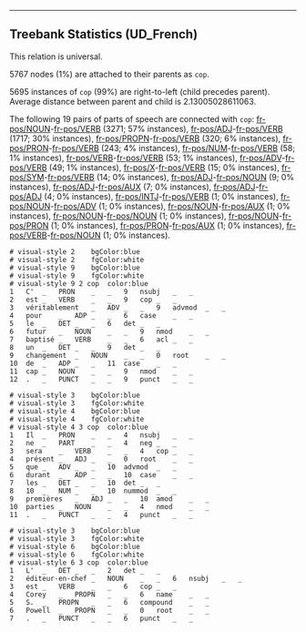 

--------------------------------------------------------------------------------

## Treebank Statistics (UD_French)

This relation is universal.

5767 nodes (1%) are attached to their parents as `cop`.

5695 instances of `cop` (99%) are right-to-left (child precedes parent).
Average distance between parent and child is 2.13005028611063.

The following 19 pairs of parts of speech are connected with `cop`: [fr-pos/NOUN]()-[fr-pos/VERB]() (3271; 57% instances), [fr-pos/ADJ]()-[fr-pos/VERB]() (1717; 30% instances), [fr-pos/PROPN]()-[fr-pos/VERB]() (320; 6% instances), [fr-pos/PRON]()-[fr-pos/VERB]() (243; 4% instances), [fr-pos/NUM]()-[fr-pos/VERB]() (58; 1% instances), [fr-pos/VERB]()-[fr-pos/VERB]() (53; 1% instances), [fr-pos/ADV]()-[fr-pos/VERB]() (49; 1% instances), [fr-pos/X]()-[fr-pos/VERB]() (15; 0% instances), [fr-pos/SYM]()-[fr-pos/VERB]() (14; 0% instances), [fr-pos/ADJ]()-[fr-pos/NOUN]() (9; 0% instances), [fr-pos/ADJ]()-[fr-pos/AUX]() (7; 0% instances), [fr-pos/ADJ]()-[fr-pos/ADJ]() (4; 0% instances), [fr-pos/INTJ]()-[fr-pos/VERB]() (1; 0% instances), [fr-pos/NOUN]()-[fr-pos/ADV]() (1; 0% instances), [fr-pos/NOUN]()-[fr-pos/AUX]() (1; 0% instances), [fr-pos/NOUN]()-[fr-pos/NOUN]() (1; 0% instances), [fr-pos/NOUN]()-[fr-pos/PRON]() (1; 0% instances), [fr-pos/PRON]()-[fr-pos/AUX]() (1; 0% instances), [fr-pos/VERB]()-[fr-pos/NOUN]() (1; 0% instances).


~~~ conllu
# visual-style 2	bgColor:blue
# visual-style 2	fgColor:white
# visual-style 9	bgColor:blue
# visual-style 9	fgColor:white
# visual-style 9 2 cop	color:blue
1	C'	_	PRON	_	_	9	nsubj	_	_
2	est	_	VERB	_	_	9	cop	_	_
3	véritablement	_	ADV	_	_	9	advmod	_	_
4	pour	_	ADP	_	_	6	case	_	_
5	le	_	DET	_	_	6	det	_	_
6	futur	_	NOUN	_	_	9	nmod	_	_
7	baptisé	_	VERB	_	_	6	acl	_	_
8	un	_	DET	_	_	9	det	_	_
9	changement	_	NOUN	_	_	0	root	_	_
10	de	_	ADP	_	_	11	case	_	_
11	cap	_	NOUN	_	_	9	nmod	_	_
12	.	_	PUNCT	_	_	9	punct	_	_

~~~


~~~ conllu
# visual-style 3	bgColor:blue
# visual-style 3	fgColor:white
# visual-style 4	bgColor:blue
# visual-style 4	fgColor:white
# visual-style 4 3 cop	color:blue
1	Il	_	PRON	_	_	4	nsubj	_	_
2	ne	_	PART	_	_	4	neg	_	_
3	sera	_	VERB	_	_	4	cop	_	_
4	présent	_	ADJ	_	_	0	root	_	_
5	que	_	ADV	_	_	10	advmod	_	_
6	durant	_	ADP	_	_	10	case	_	_
7	les	_	DET	_	_	10	det	_	_
8	10	_	NUM	_	_	10	nummod	_	_
9	premières	_	ADJ	_	_	10	amod	_	_
10	parties	_	NOUN	_	_	4	nmod	_	_
11	.	_	PUNCT	_	_	4	punct	_	_

~~~


~~~ conllu
# visual-style 3	bgColor:blue
# visual-style 3	fgColor:white
# visual-style 6	bgColor:blue
# visual-style 6	fgColor:white
# visual-style 6 3 cop	color:blue
1	L'	_	DET	_	_	2	det	_	_
2	éditeur-en-chef	_	NOUN	_	_	6	nsubj	_	_
3	est	_	VERB	_	_	6	cop	_	_
4	Corey	_	PROPN	_	_	6	name	_	_
5	S.	_	PROPN	_	_	6	compound	_	_
6	Powell	_	PROPN	_	_	0	root	_	_
7	.	_	PUNCT	_	_	6	punct	_	_

~~~


